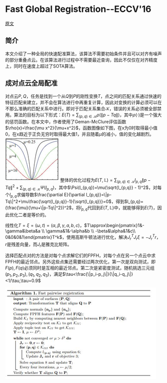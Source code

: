 # Fast Global Registration--ECCV'16
[原文](../paper_pdf/Zhou2016_Chapter_FastGlobalRegistration.pdf)
## 简介
本文介绍了一种全局的快速配准算法，该算法不需要初始条件并且可以对齐有噪声的部分重叠点云。在该算法进行过程中不需要最近查询，因此不仅仅在对齐精度上，同时在速度上超过了SOTA算法。
## 成对点云全局配准
对点云$P,Q$，任务是找到一个从$Q$到$P$的刚性变换$T$，点之间的匹配关系通过快速的特征匹配来建立，并不会在算法进行中再重复计算，因此对变换的计算必须可以在不那么准确的匹配关系中进行。即对于匹配关系集合$\mathcal{K}$，错误的关系必须被全部禁用。算法的目标为以下形式：$E(T)=\sum_{(p,q)\in \mathcal{K}} \rho(\|p-Tq\|)$，其中$\rho(\cdot)$是一个强大的惩罚函数。在本文中，作者使用了Geman-McClure评估函数$\rho(x)=\frac{\mu x^2}{\mu+x^2}$，函数图像如下图，在x为0时取得最小值0，在x趋近于正负无穷时取得最大值1，并且随着$\mu$的减小，值的变化越剧烈。
![loss](loss.jpg)
整体的优化过程为$E(T,\mathbb{L})=\sum_{(p,q)\in \mathcal{K}}l_{p,q}\|p-Tq\|^2+\sum_{(p,q)\in \mathcal{K}}\Psi(l_{p,q})$，其中$\Psi(l_{p,q})=\mu(\sqrt{l_{p,q}} - 1)^2$，对每个$l_{p,q}$求偏导数$\frac{\partial E}{\partial l_{p,q}}=\|p-Tq\|^2+\mu\frac{\sqrt{l_{p,q}}-1}{\sqrt{l_{p,q}}}=0$，得到$l_{p,q}=(\frac{\mu}{\mu+\|p-Tq\|^2})^2$，将$l_{p,q}$代回到$E(T,\mathbb{L})$中，就能够得到$E(T)$，因此优化二者是等价的。

线性化$T=\xi=(\omega,t)=(\alpha,\beta,\gamma,a,b,c)$，$T\approx\begin{pmatrix}1&-\gamma&\beta&a \\ \gamma&1&-\alpha&b \\ -\beta&\alpha&1&c\\ 0&0&0&1\end{pmatrix}T^k$，使用高斯牛顿法进行优化，解决$J_r^TJ_r\xi=-J_r^Tr$，$r$是残差向量，而$J_r$是雅克比矩阵。

选择匹配点对的方法是对每个点求解它们的FPFH，对每个点在另一个点云中求FPFH的最近邻点。另外这些点集还需要经过两次优化，第一次是双向测试，即$F(p),F(q)$必须同时是互相的最近邻点。第二次是紧密度测试，随机挑选三元组$(p_1,p_2,p_3),(q_1,q_2,q_3)$，满足$\tau<\frac{\|p_i-p_j\|}{\|q_i-q_j\|}<1/\tau,\tau=0.9$

![algorithm1](algorithm1.jpg)